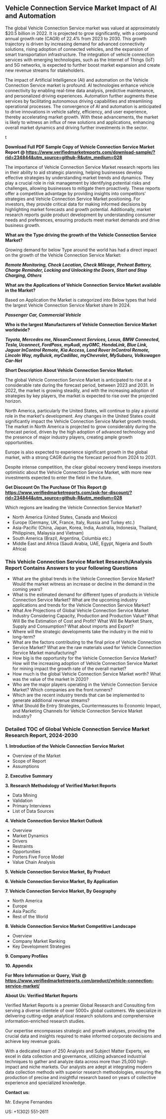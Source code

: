<h2>Vehicle Connection Service Market Impact of AI and Automation</h2><p>The global Vehicle Connection Service market was valued at approximately $20.5 billion in 2022. It is projected to grow significantly, with a compound annual growth rate (CAGR) of 22.4% from 2023 to 2030. This growth trajectory is driven by increasing demand for advanced connectivity solutions, rising adoption of connected vehicles, and the expansion of smart transportation infrastructure. The integration of vehicle connection services with emerging technologies, such as the Internet of Things (IoT) and 5G networks, is expected to further boost market expansion and create new revenue streams for stakeholders.</p><p>The impact of Artificial Intelligence (AI) and automation on the Vehicle Connection Service market is profound. AI technologies enhance vehicle connectivity by enabling real-time data analysis, predictive maintenance, and personalized driving experiences. Automation further augments these services by facilitating autonomous driving capabilities and streamlining operational processes. The convergence of AI and automation is anticipated to drive innovations in vehicle safety, efficiency, and user experience, thereby accelerating market growth. With these advancements, the market is likely to witness an influx of new solutions and applications, enhancing overall market dynamics and driving further investments in the sector.</p>t</p><p id="" class=""><strong>Download Full PDF Sample Copy of Vehicle Connection Service Market Report @ <a href="https://www.verifiedmarketreports.com/download-sample/?rid=234844&utm_source=github-R&utm_medium=028" target="_blank">https://www.verifiedmarketreports.com/download-sample/?rid=234844&utm_source=github-R&utm_medium=028</a></strong></p><p>The importance of&nbsp;Vehicle Connection Service Market research reports lies in their ability to aid strategic planning, helping businesses develop effective strategies by understanding market trends and dynamics. They play a crucial role in risk management by identifying potential risks and challenges, allowing businesses to mitigate them proactively. These reports offer a competitive advantage by providing insights into competitors' strategies and Vehicle Connection Service Market positioning. For investors, they provide critical data for making informed decisions by highlighting market forecasts and growth potential. Additionally, market research reports guide product development by understanding consumer needs and preferences, ensuring products meet market demands and drive business growth.</p><p><strong>What are the&nbsp;Type driving the growth of the Vehicle Connection Service Market?</strong></p><p id="" class="">Growing demand for below Type around the world has had a direct impact on the growth of the Vehicle Connection Service Market:</p><em><strong>Remote Monitoring, Check Location, Check Mileage, Preheat Battery, Charge Reminder, Locking and Unlocking the Doors, Start and Stop Charging, Others</strong></em></p><strong>What are the&nbsp;Applications&nbsp;of Vehicle Connection Service Market available in the Market?</strong></p><p id="" class="">Based on Application the Market is categorized into Below types that held the largest Vehicle Connection Service Market share In 2024.</p><em><strong>Passenger Car, Commercial Vehicle</strong></em></p><strong>Who is the largest Manufacturers of Vehicle Connection Service Market worldwide?</strong></p><p><em><strong>Toyota, Mercedes me, NissanConnect Services, Lexus, BMW Connected, Tesla, Uconnect, FordPass, myAudi, myGMC, HondaLink, Blue Link, Jaguar InControl Remote, Kia Access, Land Rover InControl Remote, Lincoln Way, myBuick, myCadillac, myChevrolet, MySubaru, Volkswagen Car-Net</strong></em></p><p id="" class=""><strong>Short Description About Vehicle Connection Service Market:</strong></p><p>The global Vehicle Connection Service Market is anticipated to rise at a considerable rate during the forecast period, between 2023 and 2031. In 2022, the market is growing steadily, and with the increasing adoption of strategies by key players, the market is expected to rise over the projected horizon.</p><p>North America, particularly the United States, will continue to play a pivotal role in the market's development. Any changes in the United States could significantly impact the Vehicle Connection Service Market growth trends. The market in North America is projected to grow considerably during the forecast period, driven by the high adoption of advanced technology and the presence of major industry players, creating ample growth opportunities.</p><p>Europe is also expected to experience significant growth in the global market, with a strong CAGR during the forecast period from 2024 to 2031.</p><p>Despite intense competition, the clear global recovery trend keeps investors optimistic about the Vehicle Connection Service Market, with more new investments expected to enter the field in the future.</p><p id="" class=""><strong>Get Discount On The Purchase Of This Report @ <a href="https://www.verifiedmarketreports.com/ask-for-discount/?rid=234844&utm_source=github-R&utm_medium=028" target="_blank">https://www.verifiedmarketreports.com/ask-for-discount/?rid=234844&utm_source=github-R&utm_medium=028</a></strong></p>Which regions are leading the Vehicle Connection Service Market?</p><ul><li>North America (United States, Canada and Mexico)</li><li>Europe (Germany, UK, France, Italy, Russia and Turkey etc.)</li><li>Asia-Pacific (China, Japan, Korea, India, Australia, Indonesia, Thailand, Philippines, Malaysia and Vietnam)</li><li>South America (Brazil, Argentina, Columbia etc.)</li><li>Middle East and Africa (Saudi Arabia, UAE, Egypt, Nigeria and South Africa)</li></ul><h3 id="" class="">This Vehicle Connection Service Market Research/Analysis Report Contains Answers to your following Questions</h3><ul><li>What are the global trends in the Vehicle Connection Service Market? Would the market witness an increase or decline in the demand in the coming years?</li><li>What is the estimated demand for different types of products in Vehicle Connection Service Market? What are the upcoming industry applications and trends for the Vehicle Connection Service Market?</li><li>What Are Projections of Global Vehicle Connection Service Market Industry Considering Capacity, Production and Production Value? What Will Be the Estimation of Cost and Profit? What Will Be Market Share, Supply and Consumption? What about imports and Export?</li><li>Where will the strategic developments take the industry in the mid to long-term?</li><li>What are the factors contributing to the final price of Vehicle Connection Service Market? What are the raw materials used for Vehicle Connection Service Market manufacturing?</li><li>How big is the opportunity for the Vehicle Connection Service Market? How will the increasing adoption of Vehicle Connection Service Market for mining impact the growth rate of the overall market?</li><li>How much is the global Vehicle Connection Service Market worth? What was the value of the market In 2020?</li><li>Who are the major players operating in the Vehicle Connection Service Market? Which companies are the front runners?</li><li>Which are the recent industry trends that can be implemented to generate additional revenue streams?</li><li>What Should Be Entry Strategies, Countermeasures to Economic Impact, and Marketing Channels for Vehicle Connection Service Market Industry?</li></ul><h3 id="" class="">Detailed TOC of Global Vehicle Connection Service Market Research Report, 2024-2030</h3><p id="" class=""><strong>1. Introduction of the Vehicle Connection Service Market</strong></p><ul><li>Overview of the Market</li><li>Scope of Report</li><li>Assumptions</li></ul><p id="" class=""><strong>2. Executive Summary</strong></p><p id="" class=""><strong>3. Research Methodology of Verified Market Reports</strong></p><ul><li>Data Mining</li><li>Validation</li><li>Primary Interviews</li><li>List of Data Sources</li></ul><p id="" class=""><strong>4. Vehicle Connection Service Market Outlook</strong></p><ul><li>Overview</li><li>Market Dynamics</li><li>Drivers</li><li>Restraints</li><li>Opportunities</li><li>Porters Five Force Model</li><li>Value Chain Analysis</li></ul><p id="" class=""><strong>5. Vehicle Connection Service Market, By Product</strong></p><p id="" class=""><strong>6. Vehicle Connection Service Market, By Application</strong></p><p id="" class=""><strong>7. Vehicle Connection Service Market, By Geography</strong></p><ul><li>North America</li><li>Europe</li><li>Asia Pacific</li><li>Rest of the World</li></ul><p id="" class=""><strong>8. Vehicle Connection Service Market Competitive Landscape</strong></p><ul><li>Overview</li><li>Company Market Ranking</li><li>Key Development Strategies</li></ul><p id="" class=""><strong>9. Company Profiles</strong></p><p id="" class=""><strong>10. Appendix</strong></p><p id="" class=""><strong>For More Information or Query, Visit @ <a href="https://www.verifiedmarketreports.com/product/vehicle-connection-service-market/" target="_blank">https://www.verifiedmarketreports.com/product/vehicle-connection-service-market/</a></strong></p><p id="" class=""><strong>About Us: Verified Market Reports</strong></p><p id="" class="">Verified Market Reports is a premier Global Research and Consulting firm serving a diverse clientele of over 5000+ global customers. We specialize in delivering cutting-edge analytical research solutions and comprehensive information-enriched research studies.</p><p id="" class="">Our expertise encompasses strategic and growth analyses, providing the crucial data and insights required to make informed corporate decisions and achieve key revenue goals.</p><p id="" class="">With a dedicated team of 250 Analysts and Subject Matter Experts, we excel in data collection and governance, utilizing advanced industrial techniques to gather and analyze data across more than 25,000 high-impact and niche markets. Our analysts are adept at integrating modern data collection methods with superior research methodologies, ensuring the production of precise and insightful research based on years of collective experience and specialized knowledge.</p><p id="" class=""><strong>Contact us:</strong></p><p id="" class="">Mr. Edwyne Fernandes</p><p id="" class="">US: +1(302) 551-2611</p>